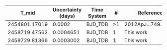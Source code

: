 |T_mid        |Uncertainty (days)|Time System|#  |Reference           |
|-------------|------------------|-----------|---|--------------------|
|2454801.17019|0.0002            |BJD_TDB    |>1 |2012ApJ...749..134H |
|2458719.47562|0.0004651         |BJD_TDB    |1  |This work           |
|2458729.81366|0.0003002         |BJD_TDB    |1  |This work           |
